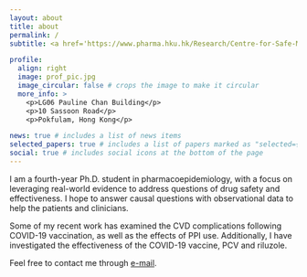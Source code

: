```yaml
---
layout: about
title: about
permalink: /
subtitle: <a href='https://www.pharma.hku.hk/Research/Centre-for-Safe-Medication-Practice-and-Research'>CSMPR</a>. HKU 

profile:
  align: right
  image: prof_pic.jpg
  image_circular: false # crops the image to make it circular
  more_info: >
    <p>LG06 Pauline Chan Building</p>
    <p>10 Sassoon Road</p>
    <p>Pokfulam, Hong Kong</p>

news: true # includes a list of news items
selected_papers: true # includes a list of papers marked as "selected={true}"
social: true # includes social icons at the bottom of the page
---
```


I am a fourth-year Ph.D. student in pharmacoepidemiology, with a focus on leveraging real-world evidence to address questions of drug safety and effectiveness. I hope to answer causal questions with observational data to help the patients and clinicians. 

Some of my recent work has examined the CVD complications following COVID-19 vaccination, as well as the effects of PPI use. Additionally, I have investigated the effectiveness of the COVID-19 vaccine, PCV and riluzole.

Feel free to contact me through [e-mail](mailto:minfan@connect.hku.hk?subject=Test).